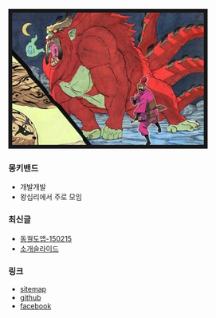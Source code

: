 
![대문](/doc/img/mkbd_logo.jpg)

### 몽키밴드
- 개발개발
- 왕십리에서 주로 모임

### 최신글
- [동궐도앱-150215](doc/leancanvas.md)
- [소개슬라이드](http://mkbd.github.io/slide/mkbd)

### 링크
- [sitemap](doc/sitemap.md)
- [github](https://github.com/mkbd/mkbd.github.io)
- [facebook ](https://www.facebook.com/groups/679419948759796)
